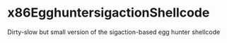 # x86EgghuntersigactionShellcode
Dirty-slow but small version of the sigaction-based egg hunter shellcode
